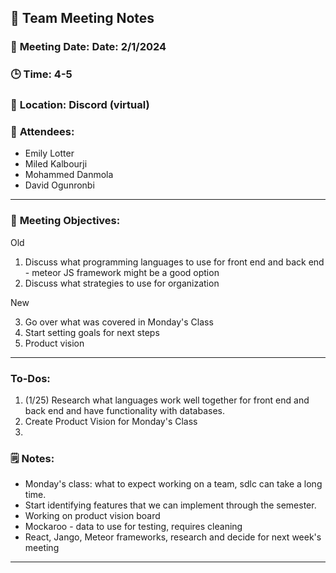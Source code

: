 ## 📝 **Team Meeting Notes**

### 📅 **Meeting Date**: Date: 2/1/2024

### 🕒 **Time**: 4-5

### 📍 **Location**: Discord (virtual)


### 📣 **Attendees**:
- Emily Lotter
- Miled Kalbourji
- Mohammed Danmola
- David Ogunronbi


---

### 🎯 **Meeting Objectives**:

Old

1. Discuss what programming languages to use for front end and back end - meteor JS framework might be a good option
2. Discuss what strategies to use for organization

New

3. Go over what was covered in Monday's Class
4. Start setting goals for next steps
5. Product vision

   
   
---

### **To-Dos**:
1. (1/25) Research what languages work well together for front end and back end and have functionality with databases.
2. Create Product Vision for Monday's Class
3. 

### 🗒️ **Notes**:
- Monday's class: what to expect working on a team, sdlc can take a long time.
- Start identifying features that we can implement through the semester.
- Working on product vision board
- Mockaroo - data to use for testing, requires cleaning
- React, Jango, Meteor frameworks, research and decide for next week's meeting

---
